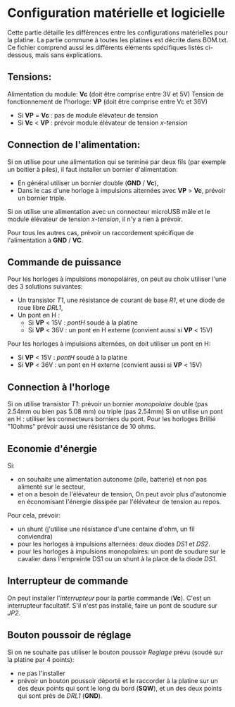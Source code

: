 # Configuration matérielle et logicielle

Cette partie détaille les différences entre les configurations matérielles pour la platine. La partie commune à toutes les platines est décrite dans BOM.txt. Ce fichier comprend aussi les différents éléments spécifiques listés ci-dessous, mais sans explications.

## Tensions:
Alimentation du module: **Vc** (doit être comprise entre 3V et 5V)
Tension de fonctionnement de l'horloge: **VP** (doit être comprise entre Vc et 36V)

- Si **VP** = **Vc** : pas de module élévateur de tension
- Si **Vc** < **VP** :  prévoir module élévateur de tension *x-tension*

## Connection de l'alimentation:
Si on utilise pour une alimentation qui se termine par deux fils (par exemple un boitier à piles), il faut installer un bornier d'alimentation:
- En général utiliser un bornier double (**GND** / **Vc**),
- Dans le cas d'une horloge à impulsions alternées avec **VP** > **Vc**, prévoir un bornier triple.

Si on utilise une alimentation avec un connecteur microUSB mâle et le module élévateur de tension *x-tension*, il n'y a rien à prévoir.

Pour tous les autres cas, prévoir un raccordement spécifique de l'alimentation à **GND** / **VC**.

## Commande de puissance
Pour les horloges à impulsions monopolaires, on peut au choix utiliser l'une des 3 solutions suivantes:
- Un transistor *T1*, une résistance de courant de base *R1*, et une diode de roue libre *DRL1*,
- Un pont en H :
   - Si **VP** < 15V : *pontH* soudé à la platine
   - Si **VP** < 36V : un pont en H externe (convient aussi si **VP** < 15V)
   
Pour les horloges à impulsions alternées, on doit utiliser un pont en H:
   - Si **VP** < 15V : *pontH* soudé à la platine
   - Si **VP** < 36V : un pont en H externe (convient aussi si **VP** < 15V)

## Connection à l'horloge
Si on utilise transistor *T1*: prévoir un bornier *monopolaire* double (pas 2.54mm ou bien pas 5.08 mm) ou triple (pas 2.54mm)
Si on utilise un pont en H : utiliser les connecteurs borniers du pont.
Pour les horloges Brillié "10ohms" prévoir aussi une résistance de 10 ohms.

## Economie d'énergie
Si:
- on souhaite une alimentation autonome (pile, batterie) et non pas alimenté sur le secteur,
- et on a besoin de l'élévateur de tension, 
On peut avoir plus d'autonomie en économisant l'énergie dissipée par l'élévateur de tension au repos.

Pour cela, prévoir:
- un shunt (j'utilise une résistance d'une centaine d'ohm, un fil conviendra)
- pour les horloges à impulsions alternées: deux diodes *DS1* et *DS2*.
- pour les horloges à impulsions monopolaires: un pont de soudure sur le cavalier dans l'empreinte DS1 ou un shunt à la place de la diode *DS1*.

## Interrupteur de commande
On peut installer l'*interrupteur* pour la partie commande (**Vc**). C'est un interrupteur facultatif. S'il n'est pas installé, faire un pont de soudure sur *JP2*.

## Bouton poussoir de réglage
Si on ne souhaite pas utiliser le bouton poussoir *Reglage* prévu (soudé sur la platine par 4 points):
- ne pas l'installer
- prévoir un bouton poussoir déporté et le raccorder à la platine sur un des deux points qui sont le long du bord (**SQW**), et un des deux points qui sont près de *DRL1* (**GND**).
